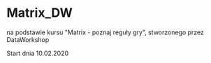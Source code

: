 # Matrix_DW
na podstawie kursu "Matrix - poznaj reguły gry", stworzonego przez DataWorkshop

Start dnia 10.02.2020
